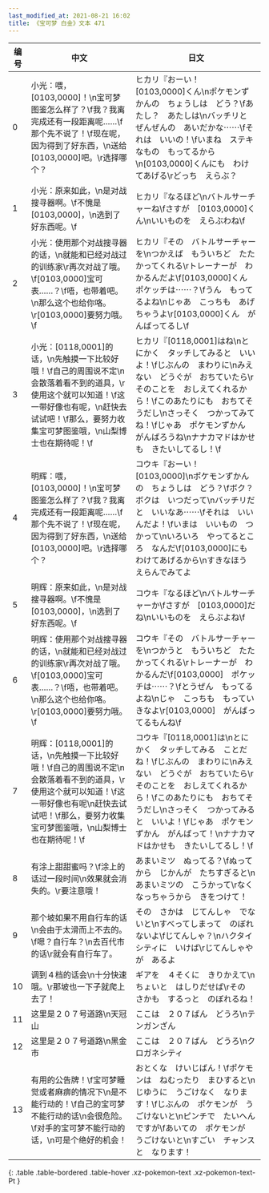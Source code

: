 ```yaml
---
last_modified_at: 2021-08-21 16:02
title: 《宝可梦 白金》文本 471
---
```

| 编号 | 中文 | 日文 |
| ---- | ---- | ---- |
| 0 | 小光：喂，[0103,0000]！\n宝可梦图鉴怎么样了？\f我？我离完成还有一段距离呢……\f那个先不说了！\f现在呢，因为得到了好东西，\n送给[0103,0000]吧。\r选择哪个？ | ヒカリ『おーい！　[0103,0000]くん\nポケモンずかんの　ちょうしは　どう？\fあたし？　あたしは\nバッチリと　ぜんぜんの　あいだかな⋯⋯\fそれは　いいの！\fいまね　ステキなもの　もってるから\n[0103,0000]くんにも　わけてあげる\rどっち　えらぶ？ |
| 1 | 小光：原来如此，\n是对战搜寻器啊。\f不愧是[0103,0000]，\n选到了好东西呢。\f | ヒカリ『なるほど\nバトルサーチャーね\fさすが　[0103,0000]くん\nいいものを　えらぶわね\f |
| 2 | 小光：使用那个对战搜寻器的话，\n就能和已经对战过的训练家\r再次对战了哦。\f[0103,0000]宝可表……？\f唔，也带着吧。\n那么这个也给你咯。\r[0103,0000]要努力哦。\f | ヒカリ『その　バトルサーチャーを\nつかえば　もういちど　たたかってくれる\rトレーナーが　わかるんだよ\f[0103,0000]くん　ポケッチは⋯⋯？\fうん　もってるよね\nじゃあ　こっちも　あげちゃうよ\r[0103,0000]くん　がんばってるし\f |
| 3 | 小光：[0118,0001]的话，\n先触摸一下比较好哦！\f自己的周围说不定\n会散落着看不到的道具，\r使用这个就可以知道！\f这一带好像也有呢，\n赶快去试试吧！\f那么，要努力收集宝可梦图鉴哦，\n山梨博士也在期待呢！\f | ヒカリ『[0118,0001]はね\nとにかく　タッチしてみると　いいよ！\fじぶんの　まわりに\nみえない　どうぐが　おちていたら\rそのことを　おしえてくれるから！\fこのあたりにも　おちてそうだし\nさっそく　つかってみてね！\fじゃあ　ポケモンずかん　がんばろうね\nナナカマドはかせも　きたいしてるし！\f |
| 4 | 明辉：喂，[0103,0000]！\n宝可梦图鉴怎么样了？\f我？我离完成还有一段距离呢……\f那个先不说了！\f现在呢，因为得到了好东西，\n送给[0103,0000]吧。\r选择哪个？ | コウキ『おーい！　[0103,0000]\nポケモンずかんの　ちょうしは　どう？\fボク？　ボクは　いつだって\nバッチリだと　いいなあ⋯⋯\fそれは　いいんだよ！\fいまは　いいもの　つかって\nいろいろ　やってるところ　なんだ\f[0103,0000]にも　わけてあげるから\nすきなほう　えらんでみてよ |
| 5 | 明辉：原来如此，\n是对战搜寻器啊。\f不愧是[0103,0000]，\n选到了好东西呢。\f | コウキ『なるほど\nバトルサーチャーか\fさすが　[0103,0000]だね\nいいものを　えらぶよね\f |
| 6 | 明辉：使用那个对战搜寻器的话，\n就能和已经对战过的训练家\r再次对战了哦。\f[0103,0000]宝可表……？\f唔，也带着吧。\n那么这个也给你咯。\r[0103,0000]要努力哦。\f | コウキ『その　バトルサーチャーを\nつかうと　もういちど　たたかってくれる\rトレーナーが　わかるんだ\f[0103,0000]　ポケッチは⋯⋯？\fとうぜん　もってるよね\nじゃ　こっちも　もっていきなよ\r[0103,0000]　がんばってるもんね\f |
| 7 | 明辉：[0118,0001]的话，\n先触摸一下比较好哦！\f自己的周围说不定\n会散落着看不到的道具，\r使用这个就可以知道！\f这一带好像也有呢\n赶快去试试吧！\f那么，要努力收集宝可梦图鉴哦，\n山梨博士也在期待呢！\f | コウキ『[0118,0001]は\nとにかく　タッチしてみる　ことだね！\fじぶんの　まわりに\nみえない　どうぐが　おちていたら\rそのことを　おしえてくれるから！\fこのあたりにも　おちてそうだし\nさっそく　つかってみると　いいよ！\fじゃあ　ポケモンずかん　がんばって！\nナナカマドはかせも　きたいしてるし！\f |
| 8 | 有涂上甜甜蜜吗？\f涂上的话过一段时间\n效果就会消失的。\r要注意哦！ | あまいミツ　ぬってる？\fぬってから　じかんが　たちすぎると\nあまいミツの　こうかって\rなくなっちゃうから　きをつけて！ |
| 9 | 那个坡如果不用自行车的话\n会由于太滑而上不去的。\f嗯？自行车？\n去百代市的话\r就会有自行车了。 | その　さかは　じてんしゃ　でないと\nすべってしまって　のぼれないよ\fじてんしゃ？\nハクタイシティに　いけば\rじてんしゃやが　あるよ |
| 10 | 调到４档的话会\n十分快速哦。\r那坡也一下子就爬上去了！ | ギアを　４そくに　きりかえて\nちょいと　はしりだせば\rその　さかも　するっと　のぼれるね！ |
| 11 | 这里是２０７号道路\n天冠山 | ここは　２０７ばん　どうろ\nテンガンざん |
| 12 | 这里是２０７号道路\n黑金市 | ここは　２０７ばん　どうろ\nクロガネシティ |
| 13 | 有用的公告牌！\f宝可梦睡觉或者麻痹的情况下\n是不能行动的！\f自己的宝可梦不能行动的话\n会很危险。\f对手的宝可梦不能行动的话，\n可是个绝好的机会！ | おとくな　けいじばん！\fポケモンは　ねむったり　まひすると\nじゆうに　うごけなく　なります！\fじぶんの　ポケモンが　うごけないと\nピンチで　たいへん　ですが\fあいての　ポケモンが　うごけないと\nすごい　チャンスと　なります！ |
{: .table .table-bordered .table-hover .xz-pokemon-text .xz-pokemon-text-Pt }